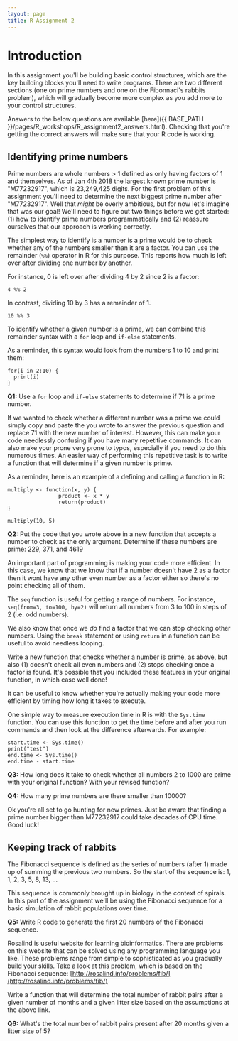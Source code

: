 ```yaml
---
layout: page
title: R Assignment 2
---
```


# Introduction

In this assignment you'll be building basic control structures, which are the key building blocks you'll need to write programs. There are two different sections (one on prime numbers and one on the Fibonnaci's rabbits problem), which will gradually become more complex as you add more to your control structures.

Answers to the below questions are available [here]({{ BASE_PATH }}/pages/R_workshops/R_assignment2_answers.html). Checking that you're getting the correct answers will make sure that your R code is working.

## Identifying prime numbers

Prime numbers are whole numbers > 1 defined as only having factors of 1 and themselves. As of Jan 4th 2018 the largest known prime number is "M77232917", which is 23,249,425 digits. For the first problem of this assignment you'll need to determine the next biggest prime number after "M77232917". Well that *might* be overly ambitious, but for now let's imagine that was our goal! We'll need to figure out two things before we get started: (1) how to identify prime numbers programmatically and (2) reassure ourselves that our approach is working correctly.

The simplest way to identify is a number is a prime would be to check whether any of the numbers smaller than it are a factor. You can use the remainder (```%%```) operator in R for this purpose. This reports how much is left over after dividing one number by another.

For instance, 0 is left over after dividing 4 by 2 since 2 is a factor:
```{r}
4 %% 2
```

In contrast, dividing 10 by 3 has a remainder of 1.

```{r}
10 %% 3
```

To identify whether a given number is a prime, we can combine this remainder syntax with a ```for``` loop and ```if-else``` statements.

As a reminder, this syntax would look from the numbers 1 to 10 and print them:

```{r}
for(i in 2:10) {
  print(i)
}
```

**Q1:** Use a ```for``` loop and ```if-else``` statements to determine if 71 is a prime number.

If we wanted to check whether a different number was a prime we could simply copy and paste the
you wrote to answer the previous question and replace 71 with the new number of interest. However,
this can make your code needlessly confusing if you have many repetitive commands. It can also make your
prone very prone to typos, especially if you need to do this numerous times. An easier way of performing
this repetitive task is to write a function that will determine if a given number is prime.

As a reminder, here is an example of a defining and calling a function in R:

```{r}
multiply <- function(x, y) {
                product <- x * y
                return(product)
}

multiply(10, 5)
```

**Q2:** Put the code that you wrote above in a new function that accepts a number to check as the only argument. Determine if these numbers are prime: 229, 371, and 4619

An important part of programming is making your code more efficient. In this case, we know that we know that if a number doesn't have 2 as a factor then it wont have any other even number as a factor either so there's no point checking all of them.

The ```seq``` function is useful for getting a range of numbers. For instance, ```seq(from=3, to=100, by=2)``` will return all numbers from 3 to 100 in steps of 2 (i.e. odd numbers).

We also know that once we *do* find a factor that we can stop checking other numbers. Using the ```break``` statement or using ```return``` in a function can be useful to avoid needless looping.

Write a new function that checks whether a number is prime, as above, but also (1) doesn't check all even numbers and (2) stops checking once a factor is found. It's possible that you included these features in your original function, in which case well done!

It can be useful to know whether you're actually making your code more efficient by timing how long it takes to execute.

One simple way to measure execution time in R is with the ```Sys.time``` function. You can use this function to get the time before and after you run commands and then look at the difference afterwards. For example:

```{r}
start.time <- Sys.time()
print("test")
end.time <- Sys.time()
end.time - start.time
```

**Q3:** How long does it take to check whether all numbers 2 to 1000 are prime with your original function? With your revised function?


**Q4:** How many prime numbers are there smaller than 10000?

Ok you're all set to go hunting for new primes. Just be aware that finding a prime number bigger than M77232917 could take decades of CPU time. Good luck!

## Keeping track of rabbits

The Fibonacci sequence is defined as the series of numbers (after 1) made up of summing the previous two numbers. So the start of the sequence is: 1, 1, 2, 3, 5, 8, 13, ...

This sequence is commonly brought up in biology in the context of spirals. In this part of the assignment we'll be using the Fibonacci sequence for a basic simulation of rabbit populations over time.

**Q5:** Write R code to generate the first 20 numbers of the Fibonacci sequence.

Rosalind is useful website for learning bioinformatics. There are problems on this website that can be solved using any programming language you like. These problems range from simple to sophisticated as you gradually build your skills. Take a look at this problem, which is based on the Fibonacci sequence: [http://rosalind.info/problems/fib/](http://rosalind.info/problems/fib/)

Write a function that will determine the total number of rabbit pairs after a given number of months and a given litter size based on the assumptions at the above link.

**Q6:** What's the total number of rabbit pairs present after 20 months given a litter size of 5?

